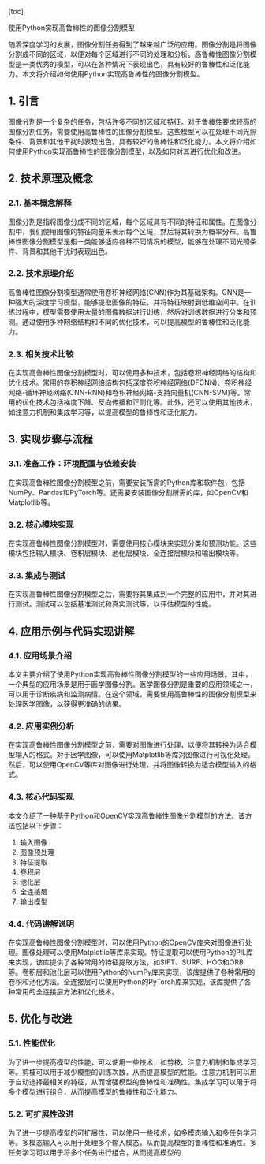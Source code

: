 
[toc]                    
                
                
使用Python实现高鲁棒性的图像分割模型

随着深度学习的发展，图像分割任务得到了越来越广泛的应用。图像分割是将图像分割成不同的区域，以便对每个区域进行不同的处理和分析。高鲁棒性图像分割模型是一类优秀的模型，可以在各种情况下表现出色，具有较好的鲁棒性和泛化能力。本文将介绍如何使用Python实现高鲁棒性的图像分割模型。

## 1. 引言

图像分割是一个复杂的任务，包括许多不同的区域和特征。对于鲁棒性要求较高的图像分割任务，需要使用高鲁棒性的图像分割模型。这些模型可以在处理不同光照条件、背景和其他干扰时表现出色，具有较好的鲁棒性和泛化能力。本文将介绍如何使用Python实现高鲁棒性的图像分割模型，以及如何对其进行优化和改进。

## 2. 技术原理及概念

### 2.1. 基本概念解释

图像分割是指将图像分成不同的区域，每个区域具有不同的特征和属性。在图像分割中，我们使用图像的特征向量来表示每个区域，然后将其转换为概率分布。高鲁棒性图像分割模型是指一类能够适应各种不同情况的模型，能够在处理不同光照条件、背景和其他干扰时表现出色。

### 2.2. 技术原理介绍

高鲁棒性图像分割模型通常使用卷积神经网络(CNN)作为其基础架构。CNN是一种强大的深度学习模型，能够提取图像的特征，并将特征映射到低维空间中。在训练过程中，模型需要使用大量的图像数据进行训练，然后对训练数据进行分类和预测。通过使用多种网络结构和不同的优化技术，可以提高模型的鲁棒性和泛化能力。

### 2.3. 相关技术比较

在实现高鲁棒性图像分割模型时，可以使用多种技术，包括卷积神经网络的结构和优化技术。常用的卷积神经网络结构包括深度卷积神经网络(DFCNN)、卷积神经网络-循环神经网络(CNN-RNN)和卷积神经网络-支持向量机(CNN-SVM)等。常用的优化技术包括梯度下降、反向传播和正则化等。此外，还可以使用其他技术，如注意力机制和集成学习等，以提高模型的鲁棒性和泛化能力。

## 3. 实现步骤与流程

### 3.1. 准备工作：环境配置与依赖安装

在实现高鲁棒性图像分割模型之前，需要安装所需的Python库和软件包，包括NumPy、Pandas和PyTorch等。还需要安装图像分割所需的库，如OpenCV和Matplotlib等。

### 3.2. 核心模块实现

在实现高鲁棒性图像分割模型时，需要使用核心模块来实现分类和预测功能。这些模块包括输入模块、卷积层模块、池化层模块、全连接层模块和输出模块等。

### 3.3. 集成与测试

在实现高鲁棒性图像分割模型之后，需要将其集成到一个完整的应用中，并对其进行测试。测试可以包括基准测试和真实测试等，以评估模型的性能。

## 4. 应用示例与代码实现讲解

### 4.1. 应用场景介绍

本文主要介绍了使用Python实现高鲁棒性图像分割模型的一些应用场景。其中，一个典型的应用场景是用于医学图像分割。医学图像分割是重要的应用领域之一，可以用于诊断疾病和监测病情。在这个领域，需要使用高鲁棒性的图像分割模型来处理医学图像，以获得更准确的结果。

### 4.2. 应用实例分析

在实现高鲁棒性图像分割模型之前，需要对图像进行处理，以便将其转换为适合模型输入的格式。对于医学图像，可以使用Matplotlib等库对图像进行可视化处理。然后，可以使用OpenCV等库对图像进行处理，并将图像转换为适合模型输入的格式。

### 4.3. 核心代码实现

本文介绍了一种基于Python和OpenCV实现高鲁棒性图像分割模型的方法。该方法包括以下步骤：

1. 输入图像
2. 图像预处理
3. 特征提取
4. 卷积层
5. 池化层
6. 全连接层
7. 输出模型

### 4.4. 代码讲解说明

在实现高鲁棒性图像分割模型时，可以使用Python的OpenCV库来对图像进行处理。图像处理可以使用Matplotlib等库来实现。特征提取可以使用Python的PIL库来实现，该库提供了各种常用的特征提取方法，如SIFT、SURF、HOG和ORB等。卷积层和池化层可以使用Python的NumPy库来实现，该库提供了各种常用的卷积和池化方法。全连接层可以使用Python的PyTorch库来实现，该库提供了各种常用的全连接层方法和优化技术。

## 5. 优化与改进

### 5.1. 性能优化

为了进一步提高模型的性能，可以使用一些技术，如剪枝、注意力机制和集成学习等。剪枝可以用于减少模型的训练次数，从而提高模型的性能。注意力机制可以用于自动选择最相关的特征，从而增强模型的鲁棒性和准确性。集成学习可以用于将多个模型进行组合，从而提高模型的鲁棒性和泛化能力。

### 5.2. 可扩展性改进

为了进一步提高模型的可扩展性，可以使用一些技术，如多模态输入和多任务学习等。多模态输入可以用于处理多个输入模态，从而提高模型的鲁棒性和准确性。多任务学习可以用于将多个任务进行组合，从而提高模型的


